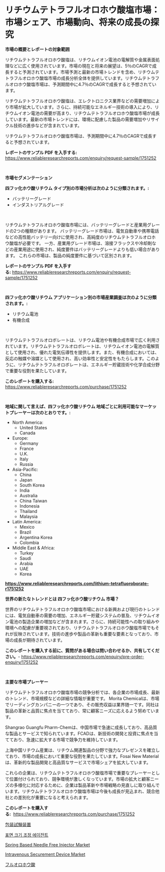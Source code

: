 <p><h1>リチウムテトラフルオロホウ酸塩市場：市場シェア、市場動向、将来の成長の探究</h1></p><p><strong>市場の概要とレポートの対象範囲</strong></p>
<p><p>リチウムテトラフルオロホウ酸塩は、リチウムイオン電池の電解質や金属表面処理などに広く使用されています。市場の現在と将来の展望は、5％のCAGRで成長すると予測されています。市場予測と最新の市場トレンドを含め、リチウムテトラフルオロホウ酸塩市場の成長分析全体を提供しています。リチウムテトラフルオロホウ酸塩市場は、予測期間中に4.7％のCAGRで成長すると予想されています。</p><p>リチウムテトラフルオロホウ酸塩は、エレクトロニクス業界などの需要増加により市場が拡大しています。さらに、持続可能なエネルギー技術の導入により、リチウムイオン電池の需要が高まり、リチウムテトラフルオロホウ酸塩市場が成長しています。最新の市場トレンドには、環境に配慮した製品の需要増加やリサイクル技術の進歩などが含まれています。</p><p>リチウムテトラフルオロホウ酸塩市場は、予測期間中に4.7％のCAGRで成長すると予想されています。</p></p>
<p><strong>レポートのサンプル PDF を入手する:</strong> <a href="https://www.reliableresearchreports.com/enquiry/request-sample/1751252">https://www.reliableresearchreports.com/enquiry/request-sample/1751252</a></p>
<p>&nbsp;</p>
<p><strong>市場セグメンテーション</strong></p>
<p><strong>四フッ化ホウ酸リチウム タイプ別の市場分析は次のように分類されます。:</strong></p>
<p><ul><li>バッテリーグレード</li><li>インダストリアルグレード</li></ul></p>
<p>&nbsp;</p>
<p><p>リチウムテトラフルオロホウ酸塩市場には、バッテリーグレードと産業用グレードの2つの種類があります。 バッテリーグレード市場は、電気自動車や携帯電話などの高性能バッテリー向けに使用され、高純度のリチウムテトラフルオロホウ酸塩が必要です。 一方、産業用グレード市場は、溶接フラックスや冷却剤などの産業用途に使用され、純度要件はバッテリーグレードよりも低い場合があります。 これらの市場は、製品の純度要件に基づいて区別されます。</p></p>
<p><strong>レポートのサンプル PDF を入手する:</strong>&nbsp;<a href="https://www.reliableresearchreports.com/enquiry/request-sample/1751252">https://www.reliableresearchreports.com/enquiry/request-sample/1751252</a></p>
<p>&nbsp;</p>
<p><strong> 四フッ化ホウ酸リチウム アプリケーション別の市場産業調査は次のように分類されます。:</strong></p>
<p><ul><li>リチウム電池</li><li>有機合成</li></ul></p>
<p>&nbsp;</p>
<p><p>リチウムテトラフルオロボレートは、リチウム電池や有機合成市場で広く利用されています。リチウムテトラフルオロボレートは、リチウムイオン電池の電解質として使用され、優れた電気伝導性を提供します。また、有機合成においては、反応の触媒や溶媒として使用され、高い効率性と安定性をもたらします。このように、リチウムテトラフルオロボレートは、エネルギー貯蔵技術や化学合成分野で重要な役割を果たしています。</p></p>
<p><strong>このレポートを購入する:</strong>&nbsp; <a href="https://www.reliableresearchreports.com/purchase/1751252">https://www.reliableresearchreports.com/purchase/1751252</a></p>
<p>&nbsp;</p>
<p><strong>地域に関して言えば、四フッ化ホウ酸リチウム 地域ごとに利用可能なマーケットプレーヤーは次のとおりです。:</strong></p>
<p><ul>
    <li>
        North America:
        <ul>
            <li>United States</li>
            <li>Canada</li>
        </ul>
    </li>
    <li>
        Europe:
        <ul>
            <li>Germany</li>
            <li>France</li>
            <li>U.K.</li>
            <li>Italy</li>
            <li>Russia</li>
        </ul>
    </li>
    <li>
        Asia-Pacific:
        <ul>
            <li>China</li>
            <li>Japan</li>
            <li>South Korea</li>
            <li>India</li>
            <li>Australia</li>
            <li>China Taiwan</li>
            <li>Indonesia</li>
            <li>Thailand</li>
            <li>Malaysia</li>
        </ul>
    </li>
    <li>
        Latin America:
        <ul>
            <li>Mexico</li>
            <li>Brazil</li>
            <li>Argentina Korea</li>
            <li>Colombia</li>
        </ul>
    </li>
    <li>
        Middle East & Africa:
        <ul>
            <li>Turkey</li>
            <li>Saudi</li>
            <li>Arabia</li>
            <li>UAE</li>
            <li>Korea</li>
        </ul>
    </li>
    </ul></p>
<p><strong><a href="https://www.reliableresearchreports.com/lithium-tetrafluoroborate-r1751252">https://www.reliableresearchreports.com/lithium-tetrafluoroborate-r1751252</a></strong>&nbsp;</p>
<p><strong>世界の新たなトレンドとは 四フッ化ホウ酸リチウム 市場？</strong></p>
<p><p>世界のリチウムテトラフルオロホウ酸塩市場における新興および現行のトレンドには、電気自動車の需要の増加、エネルギー貯蔵システムの普及、リチウムイオン電池の製造企業の増加などが含まれます。さらに、持続可能性への取り組みや環境への配慮が重要視されており、リチウムテトラフルオロホウ酸塩市場でもそれが反映されています。技術の進歩や製品の革新も重要な要素となっており、市場の成長が期待されています。</p></p>
<p><strong>このレポートを購入する前に、質問がある場合は問い合わせるか、共有してください。</strong>- <a href="https://www.reliableresearchreports.com/enquiry/pre-order-enquiry/1751252">https://www.reliableresearchreports.com/enquiry/pre-order-enquiry/1751252</a></p>
<p>&nbsp;</p>
<p><strong>主要な市場プレーヤー</strong></p>
<p><p>リチウムテトラフルオロホウ酸塩市場の競争分析では、各企業の市場成長、最新のトレンド、市場規模などの詳細な情報が重要です。 Morita Chemicalは、市場でリーディングカンパニーの一つであり、その販売収益は業界随一です。同社は製品の革新と品質に焦点を当てており、常に顧客ニーズに応えるよう努めています。</p><p>Shangrao Guangfu Pharm-Chemは、中国市場で急速に成長しており、高品質な製品とサービスで知られています。FCADは、新技術の開発と投資に焦点を当てており、急速に拡大する市場で競争力を維持しています。</p><p>上海中国リチウム産業は、リチウム関連製品の分野で強力なプレゼンスを確立しており、市場の成長において重要な役割を果たしています。Fosai New Materialは、革新的な製品開発と高品質なサービスで市場シェアを拡大しています。</p><p>これらの企業は、リチウムテトラフルオロホウ酸塩市場で重要なプレーヤーとして位置付けられており、競争環境が激しくなっています。市場の拡大と顧客ニーズの多様化に対応するために、企業は製品革新や市場戦略の見直しに取り組んでいます。リチウムテトラフルオロホウ酸塩市場は今後も成長が見込まれ、競合他社との差別化が重要になると考えられます。</p></p>
<p><strong>このレポートを購入する:</strong>&nbsp;&nbsp;<a href="https://www.reliableresearchreports.com/purchase/1751252">https://www.reliableresearchreports.com/purchase/1751252</a></p>
<p><p><a href="https://medium.com/@lindrup2/%E5%8C%85%E8%A3%85%E3%83%86%E3%82%B9%E3%83%88%E6%A9%9F%E5%99%A8%E3%81%AE%E5%B8%82%E5%A0%B4%E3%81%AF-%E5%B8%82%E5%A0%B4%E3%82%B7%E3%82%A7%E3%82%A2-%E3%82%B5%E3%82%A4%E3%82%BA-%E3%81%8A%E3%82%88%E3%81%B32031%E5%B9%B4%E3%81%BE%E3%81%A7%E3%81%AE%E4%BA%88%E6%B8%AC%E3%82%92%E9%87%8D%E7%82%B9%E3%81%AB%E3%81%97%E3%81%A6%E3%81%84%E3%81%BE%E3%81%99-3ec36bf906a9">包装試験装置</a></p><p><a href="https://medium.com/@hugofirst44/%ED%91%9C%EB%A9%B4-%EC%82%AC%EC%9D%B4%EC%A7%95%EC%A0%9C-%EC%8B%9C%EC%9E%A5-%EB%A9%94%ED%8A%B8%EB%A6%AD%EC%8A%A4%EC%9D%98-%ED%95%B4%EB%8F%85-%EC%8B%9C%EC%9E%A5-%EC%A0%90%EC%9C%A0%EC%9C%A8-%ED%8A%B8%EB%A0%8C%EB%93%9C-%EB%B0%8F-%EC%84%B1%EC%9E%A5-%ED%8C%A8%ED%84%B4-d4a662dbe177">표면 크기 조정 에이전트</a></p><p><a href="https://github.com/okotobwrhuteie/Market-Research-Report-List-2/blob/main/spring-based-needle-free-injector-market.md">Spring Based Needle Free Injector Market</a></p><p><a href="https://github.com/myacatherineblakecaczo9vcsw/Market-Research-Report-List-2/blob/main/intravenous-securement-device-market.md">Intravenous Securement Device Market</a></p><p><a href="https://github.com/SarahFahey88/Market-Research-Report-List-1/blob/main/808443223169.md">フルオロホウ酸</a></p></p>